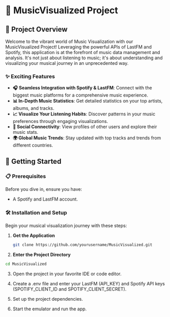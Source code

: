 # 🎵 MusicVisualized Project

## 🚀 Project Overview

Welcome to the vibrant world of Music Visualization with our MusicVisualized Project! Leveraging the powerful APIs of LastFM and Spotify, this application is at the forefront of music data management and analysis. It's not just about listening to music; it's about understanding and visualizing your musical journey in an unprecedented way.

### ✨ Exciting Features

- **🎧 Seamless Integration with Spotify & LastFM**: Connect with the biggest music platforms for a comprehensive music experience.
- **📊 In-Depth Music Statistics**: Get detailed statistics on your top artists, albums, and tracks.
- **📈 Visualize Your Listening Habits**: Discover patterns in your music preferences through engaging visualizations.
- **👥 Social Connectivity**: View profiles of other users and explore their music stats.
- **🌍 Global Music Trends**: Stay updated with top tracks and trends from different countries.

## 🌟 Getting Started

### 📋 Prerequisites

Before you dive in, ensure you have:
- A Spotify and LastFM account.


### 🛠 Installation and Setup

Begin your musical visualization journey with these steps:

1. **Get the Application**
   ```bash
   git clone https://github.com/yourusername/MusicVisualized.git
   ```

2. **Enter the Project Directory**
```bash
cd MusicVisualized
```

3. Open the project in your favorite IDE or code editor.

4. Create a .env file and enter your LastFM (API_KEY) and Spotify API keys (SPOTIFY_CLIENT_ID and SPOTIFY_CLIENT_SECRET).

5. Set up the project dependencies.

6. Start the emulator and run the app.

